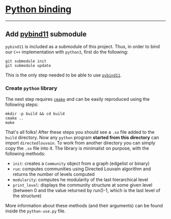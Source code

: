 # [Python binding](#pythonbinding)                       

---
## Add [pybind11](https://github.com/pybind/pybind11) submodule

`pybind11` is included as a submodule of this project. Thus, in order to bind our `C++` implementation with `python3`, first do the following:

    git submodule init
    git submodule update

This is the only step needed to be able to use [`pybind11`](https://github.com/pybind/pybind11).

### Create `python` library 

The next step requires [`cmake`](https://cmake.org/) and can be easily reproduced using the following steps:

    mkdir -p build && cd build
    cmake ..
    make

That's all folks! After these steps you should see a `.so` file added to the `build` directory. Now any `python` program 
**started from this directory** can import `directedlouvain`. To work from another directory you can simply copy the `.so` file into it. The library is minimalist on purpose, with the following methods: 

+ `init`: creates a `Community` object from a graph (edgelist or binary)
+ `run`: computes communities using Directed Louvain algorithm and returns the number of levels computed
+ `modularity`: computes he modularity of the last hierarchical level
+ `print_level`: displays the community structure at some given level (between 0 and the value returned by run()-1, which is the last level of the structure)

More information about these methods (and their arguments) can be found inside the `python-use.py` file. 
